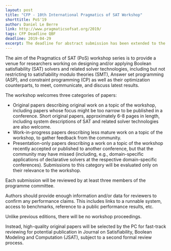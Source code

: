 ```yaml
---
layout: post
title: "CFP - 10th International Pragmatics of SAT Workshop"
shorttitle: PoS'19
author: Daniel Le Berre
link: http://www.pragmaticsofsat.org/2019/
tags: CFP Deadline QBF
deadline: 2019-04-29
excerpt: The deadline for abstract submission has been extended to the paper submission deadline, i.e. April 29
---
```


The aim of the Pragmatics of SAT (PoS) workshop series is to provide a venue for researchers working on designing and/or applying Boolean satisfiability (SAT) solvers and related solver technologies, including but not restricting to satisfiability modulo theories (SMT), Answer set programming (ASP), and constraint programming (CP) as well as their optimization counterparts, to meet, communicate, and discuss latest results.

The workshop welcomes three categories of papers:

- Original papers describing original work on a topic of the workshop, including papers whose focus might be too narrow to be published in a conference. Short original papers, approximately 6-8 pages in length, including system descriptions of SAT and related solver technologies are also welcome.
- Work-in-progress papers describing less mature work on a topic of the workshop, to gather feedback from the community.
- Presentation-only papers describing a work on a topic of the workshop recently accepted or published to another conference, but that the community may have missed (including, e.g., domain-specific applications of declarative solvers at the respective domain-specific conferences). Submissions to this category will be evaluated only on their relevance to the workshop.

Each submission will be reviewed by at least three members of the programme committee.

Authors should provide enough information and/or data for reviewers to confirm any performance claims. This includes links to a runnable system, access to benchmarks, reference to a public performance results, etc.

Unlike previous editions, there will be no workshop proceedings.

Instead, high-quality original papers will be selected by the PC for fast-track reviewing for potential publication in Journal on Satisfiability, Boolean Modeling and Computation (JSAT), subject to a second formal review process.